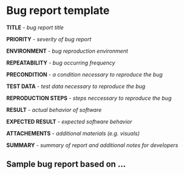 # Bug report template
**TITLE** - _bug report title_

**PRIORITY** - _severity of bug report_

**ENVIRONMENT** - _bug reproduction environment_

**REPEATABILITY** - _bug occurring frequency_

**PRECONDITION** - _a condition necessary to reproduce the bug_

**TEST DATA** - _test data necessary to reproduce the bug_

**REPRODUCTION STEPS** - _steps neccessary to reproduce the bug_

**RESULT** - _actual behavior of software_

**EXPECTED RESULT** - _expected software behavior_

**ATTACHEMENTS** - _additional materials (e.g. visuals)_

**SUMMARY** - _summary of report and additional notes for developers_

## Sample bug report based on ...
